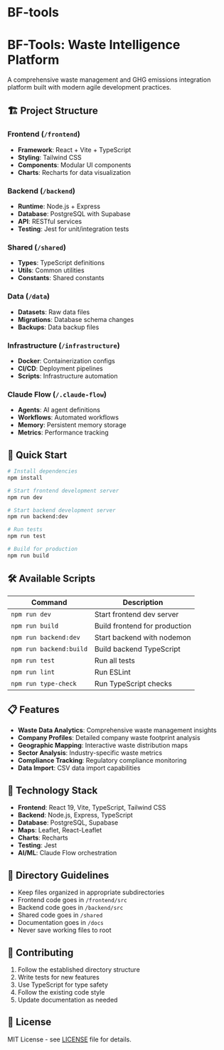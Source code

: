 # BF-tools
# BF-Tools: Waste Intelligence Platform

A comprehensive waste management and GHG emissions integration platform built with modern agile development practices.

## 🏗️ Project Structure

### Frontend (`/frontend`)
- **Framework**: React + Vite + TypeScript
- **Styling**: Tailwind CSS
- **Components**: Modular UI components
- **Charts**: Recharts for data visualization

### Backend (`/backend`)
- **Runtime**: Node.js + Express
- **Database**: PostgreSQL with Supabase
- **API**: RESTful services
- **Testing**: Jest for unit/integration tests

### Shared (`/shared`)
- **Types**: TypeScript definitions
- **Utils**: Common utilities
- **Constants**: Shared constants

### Data (`/data`)
- **Datasets**: Raw data files
- **Migrations**: Database schema changes
- **Backups**: Data backup files

### Infrastructure (`/infrastructure`)
- **Docker**: Containerization configs
- **CI/CD**: Deployment pipelines
- **Scripts**: Infrastructure automation

### Claude Flow (`/.claude-flow`)
- **Agents**: AI agent definitions
- **Workflows**: Automated workflows
- **Memory**: Persistent memory storage
- **Metrics**: Performance tracking

## 🚀 Quick Start

```bash
# Install dependencies
npm install

# Start frontend development server
npm run dev

# Start backend development server
npm run backend:dev

# Run tests
npm run test

# Build for production
npm run build
```

## 🛠️ Available Scripts

| Command | Description |
|---------|-------------|
| `npm run dev` | Start frontend dev server |
| `npm run build` | Build frontend for production |
| `npm run backend:dev` | Start backend with nodemon |
| `npm run backend:build` | Build backend TypeScript |
| `npm run test` | Run all tests |
| `npm run lint` | Run ESLint |
| `npm run type-check` | Run TypeScript checks |

## 📋 Features

- **Waste Data Analytics**: Comprehensive waste management insights
- **Company Profiles**: Detailed company waste footprint analysis
- **Geographic Mapping**: Interactive waste distribution maps
- **Sector Analysis**: Industry-specific waste metrics
- **Compliance Tracking**: Regulatory compliance monitoring
- **Data Import**: CSV data import capabilities

## 🔧 Technology Stack

- **Frontend**: React 19, Vite, TypeScript, Tailwind CSS
- **Backend**: Node.js, Express, TypeScript
- **Database**: PostgreSQL, Supabase
- **Maps**: Leaflet, React-Leaflet
- **Charts**: Recharts
- **Testing**: Jest
- **AI/ML**: Claude Flow orchestration

## 📁 Directory Guidelines

- Keep files organized in appropriate subdirectories
- Frontend code goes in `/frontend/src`
- Backend code goes in `/backend/src`
- Shared code goes in `/shared`
- Documentation goes in `/docs`
- Never save working files to root

## 🤝 Contributing

1. Follow the established directory structure
2. Write tests for new features
3. Use TypeScript for type safety
4. Follow the existing code style
5. Update documentation as needed

## 📄 License

MIT License - see [LICENSE](LICENSE) file for details.
